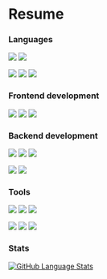 # Resume

### Languages
<p align-"left">
<img src="https://img.shields.io/badge/C++-blue?style=for-the-badge&logo=cplusplus&logoColor=black">
<img src="https://img.shields.io/badge/Python-3776AB?style=for-the-badge&logo=python&logoColor=yellow">
</p>
<p align-"left">
<img src="https://img.shields.io/badge/javascript-ffeb3b?style=for-the-badge&logo=javascript&logoColor=black">
<img src="https://img.shields.io/badge/Java-red?style=for-the-badge&logo=coffeescript&logoColor=black">
<img src="https://img.shields.io/badge/Julia-purple?style=for-the-badge&logo=julia&logoColor=green">
</p>

### Frontend development
<p align-"left">
<img src="https://img.shields.io/badge/html5-cf5533?style=for-the-badge&logo=html5&logoColor=white">
<img src="https://img.shields.io/badge/react-5ed3f3?style=for-the-badge&logo=react&logoColor=black">
<img src="https://img.shields.io/badge/css3-254bdd?style=for-the-badge&logo=css3&logoColor=white">
</p>

### Backend development
<p align-"left">
<img src="https://img.shields.io/badge/node.js-87bf01?style=for-the-badge&logo=node.js&logoColor=white">
<img src="https://img.shields.io/badge/Flask-black?style=for-the-badge&logo=flask&logoColor=white">
<img src="https://img.shields.io/badge/Django-003300?style=for-the-badge&logo=django&logoColor=black">
</p>
<p align-"left">
<img src="https://img.shields.io/badge/postgresql-31658c?style=for-the-badge&logo=postgresql&logoColor=white">
<img src="https://img.shields.io/badge/MySql-white?style=for-the-badge&logo=mysql&logoColor=black">
</p>

### Tools
<p align-"left">
<img src="https://img.shields.io/badge/CMake-purple?style=for-the-badge&logo=cmake&logoColor=black">
<img src="https://img.shields.io/badge/Jupyter-orange?style=for-the-badge&logo=jupyter&logoColor=black">
<img src="https://img.shields.io/badge/postman-f76936?style=for-the-badge&logo=postman&logoColor=white">
</p>
<p align-"left">
<img src="https://img.shields.io/badge/AWS-yellow?style=for-the-badge&logo=amazonaws&logoColor=black">
<img src="https://img.shields.io/badge/github-e6e6e6?style=for-the-badge&logo=github&logoColor=black">
<img src="https://img.shields.io/badge/Ubuntu-orange?style=for-the-badge&logo=ubuntu&logoColor=white">
</p>

### Stats
[![GitHub Language Stats](https://github-readme-stats.vercel.app/api/top-langs/?username=jo-urn&langs_count=7&theme=tokyonight)]()
